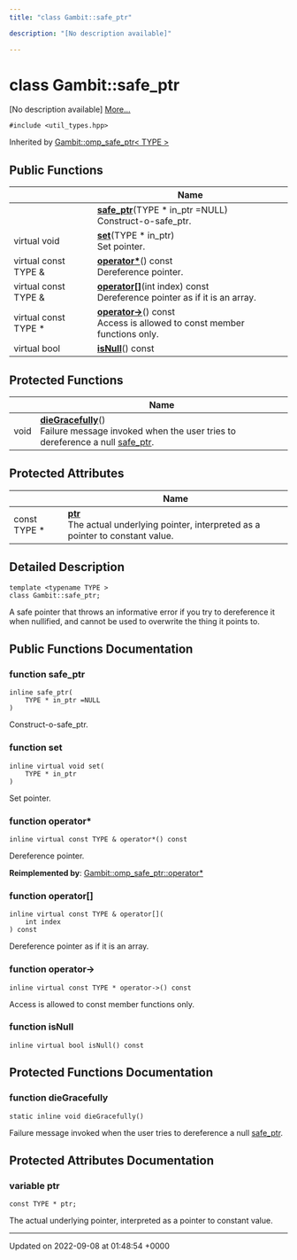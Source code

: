 ```yaml
---
title: "class Gambit::safe_ptr"

description: "[No description available]"

---
```


# class Gambit::safe_ptr



[No description available] [More...](#detailed-description)


`#include <util_types.hpp>`

Inherited by [Gambit::omp_safe_ptr< TYPE >](/documentation/code/classes/classgambit_1_1omp__safe__ptr/)

## Public Functions

|                | Name           |
| -------------- | -------------- |
| | **[safe_ptr](/documentation/code/classes/classgambit_1_1safe__ptr/#function-gambitsafe-ptr-safe-ptr)**(TYPE * in_ptr =NULL)<br>Construct-o-safe_ptr.  |
| virtual void | **[set](/documentation/code/classes/classgambit_1_1safe__ptr/#function-gambitsafe-ptr-set)**(TYPE * in_ptr)<br>Set pointer.  |
| virtual const TYPE & | **[operator*](/documentation/code/classes/classgambit_1_1safe__ptr/#function-gambitsafe-ptr-operator)**() const<br>Dereference pointer.  |
| virtual const TYPE & | **[operator[]](/documentation/code/classes/classgambit_1_1safe__ptr/#function-gambitsafe-ptr-operator)**(int index) const<br>Dereference pointer as if it is an array.  |
| virtual const TYPE * | **[operator->](/documentation/code/classes/classgambit_1_1safe__ptr/#function-gambitsafe-ptr-operator)**() const<br>Access is allowed to const member functions only.  |
| virtual bool | **[isNull](/documentation/code/classes/classgambit_1_1safe__ptr/#function-gambitsafe-ptr-isnull)**() const |

## Protected Functions

|                | Name           |
| -------------- | -------------- |
| void | **[dieGracefully](/documentation/code/classes/classgambit_1_1safe__ptr/#function-gambitsafe-ptr-diegracefully)**()<br>Failure message invoked when the user tries to dereference a null [safe_ptr](/documentation/code/classes/classgambit_1_1safe__ptr/).  |

## Protected Attributes

|                | Name           |
| -------------- | -------------- |
| const TYPE * | **[ptr](/documentation/code/classes/classgambit_1_1safe__ptr/#variable-gambitsafe-ptr-ptr)** <br>The actual underlying pointer, interpreted as a pointer to constant value.  |

## Detailed Description

```
template <typename TYPE >
class Gambit::safe_ptr;
```


A safe pointer that throws an informative error if you try to dereference it when nullified, and cannot be used to overwrite the thing it points to. 

## Public Functions Documentation

### function safe_ptr

```
inline safe_ptr(
    TYPE * in_ptr =NULL
)
```

Construct-o-safe_ptr. 

### function set

```
inline virtual void set(
    TYPE * in_ptr
)
```

Set pointer. 

### function operator*

```
inline virtual const TYPE & operator*() const
```

Dereference pointer. 

**Reimplemented by**: [Gambit::omp_safe_ptr::operator*](/documentation/code/classes/classgambit_1_1omp__safe__ptr/#function-gambitomp-safe-ptr-operator)


### function operator[]

```
inline virtual const TYPE & operator[](
    int index
) const
```

Dereference pointer as if it is an array. 

### function operator->

```
inline virtual const TYPE * operator->() const
```

Access is allowed to const member functions only. 

### function isNull

```
inline virtual bool isNull() const
```


## Protected Functions Documentation

### function dieGracefully

```
static inline void dieGracefully()
```

Failure message invoked when the user tries to dereference a null [safe_ptr](/documentation/code/classes/classgambit_1_1safe__ptr/). 

## Protected Attributes Documentation

### variable ptr

```
const TYPE * ptr;
```

The actual underlying pointer, interpreted as a pointer to constant value. 

-------------------------------

Updated on 2022-09-08 at 01:48:54 +0000